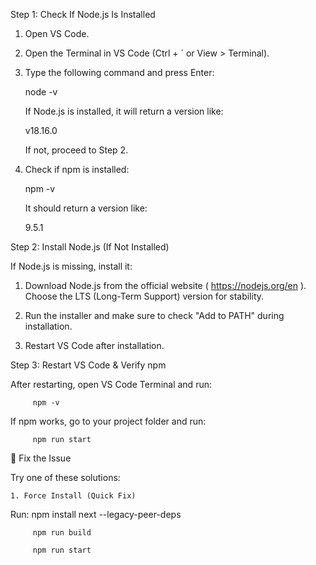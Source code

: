 Step 1: Check If Node.js Is Installed

   1. Open VS Code.

   2. Open the Terminal in VS Code (Ctrl + ` or View > Terminal).

   3. Type the following command and press Enter:

         node -v

      If Node.js is installed, it will return a version like:

         v18.16.0

      If not, proceed to Step 2.

   4. Check if npm is installed:

         npm -v

      It should return a version like:

         9.5.1



Step 2: Install Node.js (If Not Installed)

  If Node.js is missing, install it:


   1. Download Node.js from the official website ( https://nodejs.org/en ).
     Choose the LTS (Long-Term Support) version for stability.

   2. Run the installer and make sure to check "Add to PATH" during installation.

   3. Restart VS Code after installation.


Step 3: Restart VS Code & Verify npm
 
  After restarting, open VS Code Terminal and run:

         npm -v

  If npm works, go to your project folder and run:

         npm run start



🔧 Fix the Issue

Try one of these solutions:

    1. Force Install (Quick Fix)
 
   Run:  npm install next --legacy-peer-deps

         npm run build

         npm run start


